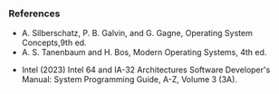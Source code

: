 ### References

<!-- * https://www.scaler.com/topics/operating-system/process-state-in-os/:
  This webpage provides concise descriptions of each state in the seven-step process cycle. It first gives an explanation of the  five states of the cycle which are the new, ready, running, waiting and completed states. then the site  explains how the final two states Suspend Ready and Suspend Blocked state connect to it .
* https://www.youtube.com/watch?v=jZ_6PXoaoxo:
This video has a detailed description on the 5 state process cycle.

* https://www.gatevidyalay.com/process-states-in-operating-system/ :
The 7 state cycle is fully explained on this page. Here you will find a brief explanation of the reasons for each state's transition from one to the other. It talks about the state of the process and how it matches to where the process is in the memory.

* https://www.studytonight.com/operating-system/operating-system-processes

  - It talks about the process and its memory,it has a brief description on what the 4 sections of the process memory are
  - It describes the 5 state process cycle and describes each state briefly
  - The website also describes the PCB and its components
  - It also compares processes and programs
  - It also describes what a “good” scheduling algorithm has. -->

* A. Silberschatz, P. B. Galvin, and G. Gagne, Operating System Concepts,9th ed.
* A. S. Tanenbaum and H. Bos, Modern Operating Systems, 4th ed.
<!-- *  D. M. Dhamdhere, Operating Systems: A Concept-Based Approach. -->

* Intel (2023) Intel 64 and IA-32 Architectures Software Developer's Manual: System Programming Guide, A-Z, Volume 3 (3A).
<!-- ## To quiz youself more go here:
* https://examradar.com/process-multiprogramming-context-switching-questions-answers/ -->

